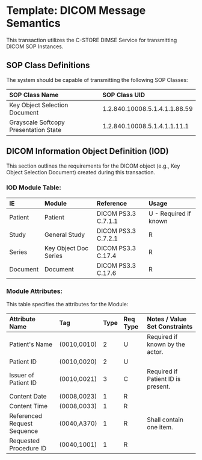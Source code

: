 # Template: DICOM Message Semantics

This transaction utilizes the C-STORE DIMSE Service for transmitting DICOM SOP Instances.

## SOP Class Definitions

The system should be capable of transmitting the following SOP Classes:

| SOP Class Name                   | SOP Class UID                       |
| :------------------------------- | :---------------------------------- |
| Key Object Selection Document    | 1.2.840.10008.5.1.4.1.1.88.59       |
| Grayscale Softcopy Presentation State | 1.2.840.10008.5.1.4.1.1.11.1 |

## DICOM Information Object Definition (IOD)

This section outlines the requirements for the DICOM object (e.g., Key Object Selection Document) created during this transaction.

### IOD Module Table:

| IE       | Module                   | Reference                | Usage                      |
| :------- | :----------------------- | :----------------------- | :------------------------- |
| Patient  | Patient                  | DICOM PS3.3 C.7.1.1      | U - Required if known      |
| Study    | General Study            | DICOM PS3.3 C.7.2.1      | R                          |
| Series   | Key Object Doc Series    | DICOM PS3.3 C.17.4       | R                          |
| Document | Document                 | DICOM PS3.3 C.17.6       | R                          |

### Module Attributes:

This table specifies the attributes for the Module:

| Attribute Name               | Tag         | Type | Req Type | Notes / Value Set Constraints          |
| :--------------------------- | :---------- | :--- | :------- | :------------------------------------- |
| Patient's Name               | (0010,0010) | 2    | U        | Required if known by the actor.        |
| Patient ID                   | (0010,0020) | 2    | U        |                                         |
| Issuer of Patient ID         | (0010,0021) | 3    | C        | Required if Patient ID is present.     |
| Content Date                 | (0008,0023) | 1    | R        |                                         |
| Content Time                 | (0008,0033) | 1    | R        |                                         |
| Referenced Request Sequence  | (0040,A370) | 1    | R        | Shall contain one item.                |
| Requested Procedure ID       | (0040,1001) | 1    | R        |                                         |